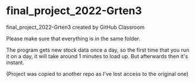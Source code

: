 # final_project_2022-Grten3
final_project_2022-Grten3 created by GitHub Classroom


Please make sure that everything is in the same folder.


The program gets new stock data once a day, so the first time that you run it on a day, it will take around 1 minutes to load up. But afterwards then it's instant. 


(Project was copied to another repo as I've lost access to the original one)

